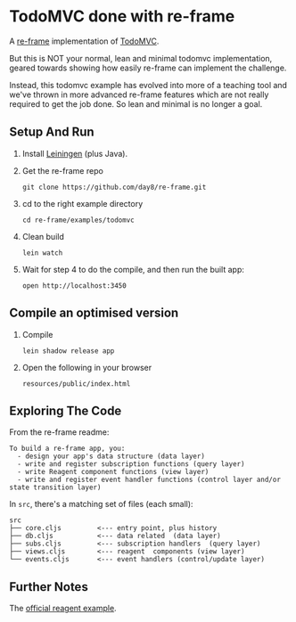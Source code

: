 # TodoMVC done with re-frame

A [re-frame](https://github.com/day8/re-frame) implementation of [TodoMVC](http://todomvc.com/).

But this is NOT your normal, lean and minimal todomvc implementation, 
geared towards showing how easily re-frame can implement the challenge.
 
Instead, this todomvc example has evolved into more of a teaching tool 
and we've thrown in more advanced re-frame features which are not 
really required to get the job done. So lean and minimal is no longer a goal. 


## Setup And Run

1. Install [Leiningen](http://leiningen.org/)  (plus Java).

2. Get the re-frame repo
   ```
   git clone https://github.com/day8/re-frame.git
   ```

3. cd to the right example directory
   ```
   cd re-frame/examples/todomvc
   ```

4. Clean build
   ```
   lein watch 
   ```

5. Wait for step 4 to do the compile, and then run the built app:
   ```
   open http://localhost:3450
   ```


## Compile an optimised version

1. Compile
   ```
   lein shadow release app 
   ```

2. Open the following in your browser
   ```
   resources/public/index.html
   ```


## Exploring The Code

From the re-frame readme:
```
To build a re-frame app, you:
  - design your app's data structure (data layer)
  - write and register subscription functions (query layer)
  - write Reagent component functions (view layer)
  - write and register event handler functions (control layer and/or state transition layer)
```

In `src`, there's a matching set of files (each small):
```
src
├── core.cljs         <--- entry point, plus history
├── db.cljs           <--- data related  (data layer)
├── subs.cljs         <--- subscription handlers  (query layer)
├── views.cljs        <--- reagent  components (view layer)
└── events.cljs       <--- event handlers (control/update layer)
```

## Further Notes

The [official reagent example](https://github.com/reagent-project/reagent/tree/master/examples/todomvc). 
